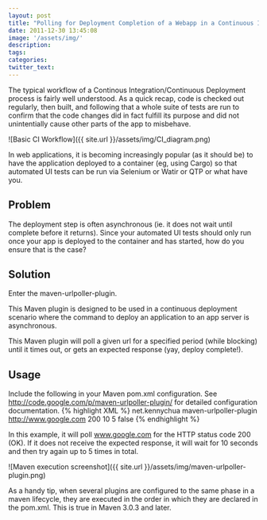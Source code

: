 ```yaml
---
layout: post
title: "Polling for Deployment Completion of a Webapp in a Continuous Integration Environment with a Maven Plugin"
date: 2011-12-30 13:45:08
image: '/assets/img/'
description:
tags:
categories:
twitter_text:
---
```


The typical workflow of a Continous Integration/Continuous Deployment process is fairly well understood. As a quick recap, code is checked out regularly, then built, and following that a whole suite of tests are run to confirm that the code changes did in fact fulfill its purpose and did not unintentially cause other parts of the app to misbehave.

![Basic CI Workflow]({{ site.url }}/assets/img/CI_diagram.png)

In web applications, it is becoming increasingly popular (as it should be) to have the application deployed to a container (eg, using Cargo) so that automated UI tests can be run via Selenium or Watir or QTP or what have you.


Problem
---------------------
The deployment step is often asynchronous (ie. it does not wait until complete before it returns). Since your automated UI tests should only run once your app is deployed to the container and has started, how do you ensure that is the case?

Solution
---------------------
Enter the maven-urlpoller-plugin.

This Maven plugin is designed to be used in a continuous deployment scenario where the command to deploy an application to an app server is asynchronous.

This Maven plugin will poll a given url for a specified period (while blocking) until it times out, or gets an expected response (yay, deploy complete!).

Usage
---------------------
Include the following in your Maven pom.xml configuration. See http://code.google.com/p/maven-urlpoller-plugin/ for detailed configuration documentation.
{% highlight XML %}
<plugin>
    <groupId>net.kennychua</groupId>
    <artifactId>maven-urlpoller-plugin</artifactId>
    <configuration>
       <pollUrl>http://www.google.com</pollUrl>
       <statusCode>200</statusCode>
       <secondsBetweenPolls>10</secondsBetweenPolls>
       <repeatFor>5</repeatFor>
       <failOnFailure>false</failOnFailures>
    </configuration>
</plugin>
{% endhighlight %}


In this example, it will poll www.google.com for the HTTP status code 200 (OK). If it does not receive the expected response, it will wait for 10 seconds and then try again up to 5 times in total.

![Maven execution screenshot]({{ site.url }}/assets/img/maven-urlpoller-plugin.png)

As a handy tip, when several plugins are configured to the same phase in a maven lifecycle, they are executed in the order in which they are declared in the pom.xml. This is true in Maven 3.0.3 and later.
